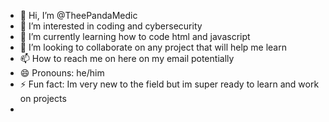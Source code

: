 - 👋 Hi, I’m @TheePandaMedic
- 👀 I’m interested in coding and cybersecurity
- 🌱 I’m currently learning how to code html and javascript
- 💞️ I’m looking to collaborate on any project that will help me learn
- 📫 How to reach me on here on my email potentially
- 😄 Pronouns: he/him  
- ⚡ Fun fact: Im very new to the field but im super ready to learn and work on projects
- 
<!---
TheePandaMedic/TheePandaMedic is a ✨ special ✨ repository because its `README.md` (this file) appears on your GitHub profile.
You can click the Preview link to take a look at your changes.
--->
